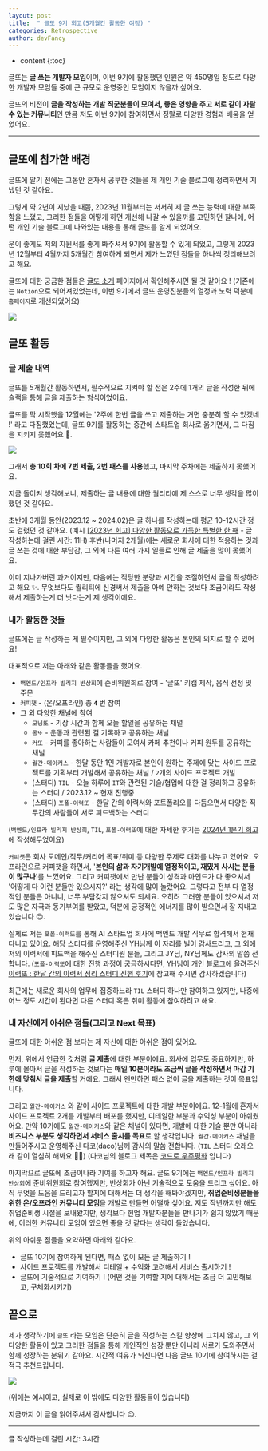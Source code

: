 ```yaml
---
layout: post
title:  " 글또 9기 회고(5개월간 활동한 여정) "
categories: Retrospective
author: devFancy
---
```

* content
{:toc}

글또는 **글 쓰는 개발자 모임**이며, 이번 9기에 활동했던 인원은 약 450명일 정도로 다양한 개발자 모임들 중에 큰 규모로 운영중인 모임이지 않을까 싶어요.

글또의 비전이 **글을 작성하는 개발 직군분들이 모여서, 좋은 영향을 주고 서로 같이 자랄 수 있는 커뮤니티**인 만큼 저도 이번 9기에 참여하면서 정말로 다양한 경험과 배움을 얻었어요.



---

## 글또에 참가한 배경

글또에 알기 전에는 그동안 혼자서 공부한 것들을 제 개인 기술 블로그에 정리하면서 지냈던 것 같아요. 

그렇게 약 2년이 지났을 때쯤, 2023년 11월부터는 서서히 제 글 쓰는 능력에 대한 부족함을 느꼈고, 그러한 점들을 어떻게 하면 개선해 나갈 수 있을까를 고민하던 찰나에, 어떤 개인 기술 블로그에 나와있는 내용을 통해 글또를 알게 되었어요.

운이 좋게도 저의 지원서를 좋게 봐주셔서 9기에 활동할 수 있게 되었고, 그렇게 2023년 12월부터 4월까지 5개월간 참여하게 되면서 제가 느꼈던 점들을 하나씩 정리해보려고 해요.

글또에 대한 궁금한 점들은 [글또 소개](https://geultto.github.io/docs/intro) 페이지에서 확인해주시면 될 것 같아요 ! (기존에는 `Notion`으로 되어져있었는데, 이번 9기에서 글또 운영진분들의 열정과 노력 덕분에 `홈페이지`로 개선되었어요)

![](/assets/img/etc/geultto-9th-review-1.png)

## 글또 활동

### 글 제출 내역

글또를 5개월간 활동하면서, 필수적으로 지켜야 할 점은 2주에 1개의 글을 작성한 뒤에 슬랙을 통해 글을 제출하는 형식이었어요.

글또를 막 시작했을 12월에는 '2주에 한번 글을 쓰고 제출하는 거면 충분히 할 수 있겠네 !' 라고 다짐했었는데, 글또 9기를 활동하는 중간에 스타트업 회사로 옮기면서, 그 다짐을 지키지 못했어요 🥲.

![](/assets/img/etc/geultto-9th-review-2.png)

그래서 **총 10회 차에 7번 제출, 2번 패스를 사용**했고, 마지막 주차에는 제출하지 못했어요.

지금 돌이켜 생각해보니, 제출하는 글 내용에 대한 퀄리티에 제 스스로 너무 생각을 많이 했던 것 같아요. 

초반에 3개월 동안(2023.12 ~ 2024.02)은 글 하나를 작성하는데 평균 10-12시간 정도 걸렸던 것 같아요. (예시 [[2023년 회고] 다양한 활동으로 가득한 특별한 한 해](https://devfancy.github.io/2023-Retrospective/#comments) - 글 작성하는데 걸린 시간: 11H)
후반(나머지 2개월)에는 새로운 회사에 대한 적응하는 것과 글 쓰는 것에 대한 부담감, 그 외에 다른 여러 가지 일들로 인해 글 제출을 많이 못했어요.

이미 지나가버린 과거이지만, 다음에는 적당한 분량과 시간을 조절하면서 글을 작성하려고 해요 ✨.
무엇보다도 퀄리티에 신경써서 제출을 아예 안하는 것보다 조금이라도 작성해서 제출하는게 더 낫다는게 제 생각이에요.

### 내가 활동한 것들

글또에는 글 작성하는 게 필수이지만, 그 외에 다양한 활동은 본인의 의지로 할 수 있어요!

대표적으로 저는 아래와 같은 활동들을 했어요.

- `백엔드/인프라 빌리지 반상회`에 준비위원회로 참여 - '글또' 키캡 제작, 음식 선정 및 주문
- `커피챗` - (온/오프라인) 총 **`4`** 번 참여
- 그 외 다양한 채널에 참여
  - `모닝또` - 기상 시간과 함께 오늘 할일을 공유하는 채널
  - `몸또` - 운동과 관련된 걸 기록하고 공유하는 채널
  - `커또` - 커피를 좋아하는 사람들이 모여서 카페 추천이나 커피 원두를 공유하는 채널
  - `월간-메이커스` - 한달 동안 1인 개발자로 본인이 원하는 주제에 맞는 사이드 프로젝트를 기획부터 개발해서 공유하는 채널 / `2`개의 사이드 프로젝트 개발
  - (스터디) `TIL` - 오늘 하루에 `IT`와 관련된 기술/협업에 대한 걸 정리하고 공유하는 스터디 / 2023.12 ~ 현재 진행중
  - (스터디) `포폴-이력또` - 한달 간의 이력서와 포트폴리오를 다듬으면서 다양한 직무간의 사람들이 서로 피드백하는 스터디

(`백엔드/인프라 빌리지 반상회`, `TIL`, `포폴-이력또`에 대한 자세한 후기는 [2024년 1분기 회고](https://devfancy.github.io/2024-1-Retrospective/)에 작성해두었어요)

`커피챗`은 회사 도메인/직무/커리어 목표/취미 등 다양한 주제로 대화를 나누고 있어요.
오프라인으로 커피챗을 하면서, '**본인의 삶과 자기개발에 열정적이고, 재밌게 사시는 분들이 많구나**'를 느꼈어요. 그리고 커피챗에서 만난 분들이 성격과 마인드가 다 좋으셔서 '어떻게 다 이런 분들만 있으시지?' 라는 생각에 많이 놀랐어요.
그렇다고 전부 다 열정적인 분들은 아니니, 너무 부담갖지 않으셔도 되세요. 오히려 그러한 분들이 있으셔서 저도 많은 자극과 동기부여를 받았고, 덕분에 긍정적인 에너지를 많이 받으면서 잘 지내고 있습니다 😊.

실제로 저는 `포폴-이력또`를 통해 AI 스타트업 회사에 백엔드 개발 직무로 합격해서 현재 다니고 있어요.
해당 스터디를 운영해주신 YH님께 이 자리를 빌어 감사드리고, 그 외에 저의 이력서에 피드백을 해주신 스터디원 분들, 그리고 JY님, NY님께도 감사의 말씀 전합니다.
(`포폴-이력또`에 대한 진행 과정이 궁금하시다면, YH님이 개인 블로그에 올려주신 [이력또 : 한달 간의 이력서 정리 스터디 진행 후기](https://inspire12.tistory.com/342)에 참고해 주시면 감사하겠습니다)

최근에는 새로운 회사의 업무에 집중하느라 `TIL` 스터디 하나만 참여하고 있지만, 나중에 어느 정도 시간이 된다면 다른 스터디 혹은 취미 활동에 참여하려고 해요.

### 내 자신에게 아쉬운 점들(그리고 Next 목표)

글또에 대한 아쉬운 점 보다는 제 자신에 대한 아쉬운 점이 있어요.

먼저, 위에서 언급한 것처럼 **글 제출**에 대한 부분이에요. 
회사에 업무도 중요하지만, 하루에 몰아서 글을 작성하는 것보다는 **매일 10분이라도 조금씩 글을 작성하면서 마감 기한에 맞춰서 글을 제출**할 거에요.
그래서 왠만하면 패스 없이 글을 제출하는 것이 목표입니다.

그리고 `월간-메이커스` 와 같이 사이드 프로젝트에 대한 개발 부분이에요.
12-1월에 혼자서 사이드 프로젝트 2개를 개발부터 배포를 했지만, 디테일한 부분과 수익성 부분이 아쉬웠어요.
만약 10기에도 `월간-메이커스`와 같은 채널이 있다면, 개발에 대한 기술 뿐만 아니라 **비즈니스 부분도 생각하면서 서비스 출시를 목표**로 할 생각입니다.
`월간-메이커스` 채널을 만들어주시고 운영해주신 다코(daco)님께 감사의 말씀 전합니다. (`TIL` 스터디 오래오래 같이 열심히 해봐요 🙌🏻)
(다코님의 블로그 제목은 [코드로 우주평화](https://daco2020.tistory.com/) 입니다)

마지막으로 글또에 조금이나라 기여를 하고자 해요.
글또 9기에는 `백엔드/인프라 빌리지 반상회`에 준비위원회로 참여했지만, 반상회가 아닌 기술적으로 도움을 드리고 싶어요.
아직 무엇을 도움을 드리고자 할지에 대해서는 더 생각을 해봐야겠지만, **취업준비생분들을 위한 온/오프라인 커뮤니티 모임**을 개발로 만들면 어떨까 싶어요.
저도 작년까지만 해도 취업준비생 시절을 보내왔지만, 생각보다 현업 개발자분들을 만나기가 쉽지 않았기 때문에, 이러한 커뮤니티 모임이 있으면 좋을 것 같다는 생각이 들었습니다.

위의 아쉬운 점들을 요약하면 아래와 같아요.
- 글또 10기에 참여하게 된다면, 패스 없이 모든 글 제출하기 !
- 사이드 프로젝트를 개발해서 디테일 + 수익화 고려해서 서비스 출시하기 !
- 글또에 기술적으로 기여하기 ! (어떤 것을 기여할 지에 대해서는 조금 더 고민해보고, 구체화시키기)

## 끝으로

제가 생각하기에 `글또` 라는 모임은 단순히 글을 작성하는 스킬 향상에 그치지 않고, 그 외 다양한 활동이 있고 그러한 점들을 통해 개인적인 성장 뿐만 아니라 서로가 도와주면서 함께 성장하는 분위기 같아요.
시간적 여유가 되신다면 다음 글또 10기에 참여하시는 걸 적극 추천드립니다.

![](/assets/img/etc/geultto-9th-review-3.png)

(위에는 예시이고, 실제로 이 밖에도 다양한 활동들이 있습니다)

지금까지 이 글을 읽어주셔서 감사합니다 😌.

---

글 작성하는데 걸린 시간: 3시간